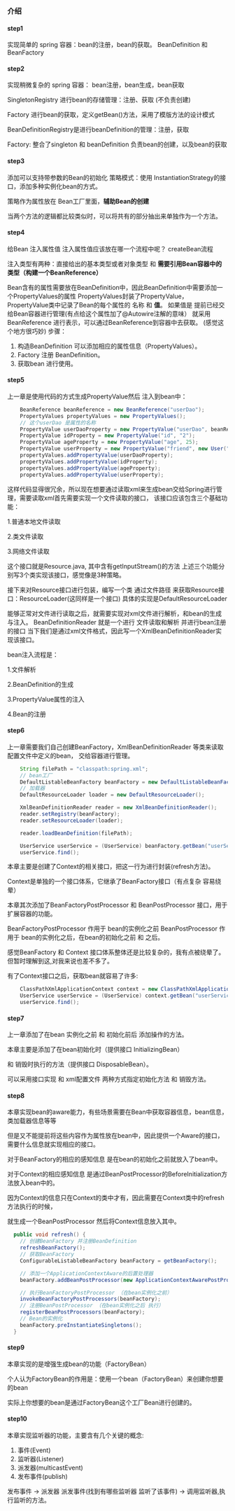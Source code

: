 ### 介绍
#### step1
实现简单的 spring 容器：bean的注册，bean的获取。
BeanDefinition 和 BeanFactory 

#### step2
实现稍微复杂的 spring 容器：
bean注册，bean生成，bean获取


SingletonRegistry 进行bean的存储管理：注册、获取 (不负责创建)

Factory 进行bean的获取，定义getBean()方法，采用了模版方法的设计模式

BeanDefinitionRegistry是进行beanDefinition的管理：注册，获取

Factory: 整合了singleton 和 beanDefinition 负责bean的创建，以及bean的获取

#### step3
添加可以支持带参数的Bean的初始化
策略模式：使用 InstantiationStrategy的接口，添加多种实例化bean的方式。

策略作为属性放在 Bean工厂里面，**辅助Bean的创建**

当两个方法的逻辑都比较类似时，可以将共有的部分抽出来单独作为一个方法。

#### step4
给Bean 注入属性值 注入属性值应该放在哪一个流程中呢？ createBean流程

注入类型有两种：直接给出的基本类型或者对象类型 和 **需要引用Bean容器中的类型（构建一个BeanReference）**

Bean含有的属性需要放在BeanDefinition中，因此BeanDefinition中需要添加一个PropertyValues的属性
PropertyValues封装了PropertyValue，PropertyValue类中记录了Bean的每个属性的 名称 和 **值**。
如果值是 提前已经交给Bean容器进行管理(有点给这个属性加了@Autowire注解的意味） 就采用BeanReference 进行表示，可以通过BeanReference到容器中去获取。
(感觉这个地方很巧妙)
步骤：
1. 构造BeanDefinition 可以添加相应的属性信息（PropertyValues）。
2. Factory 注册 BeanDefinition。
3. 获取bean 进行使用。

#### step5
上一章是使用代码的方式生成PropertyValue然后 注入到bean中：
```java
    BeanReference beanReference = new BeanReference("userDao");
    PropertyValues propertyValues = new PropertyValues();
    // 这个userDao 是属性的名称
    PropertyValue userDaoProperty = new PropertyValue("userDao", beanReference);
    PropertyValue idProperty = new PropertyValue("id", "2");
    PropertyValue ageProperty = new PropertyValue("age", 25);
    PropertyValue userProperty = new PropertyValue("friend", new User("kingpopen", 26));
    propertyValues.addPropertyValue(userDaoProperty);
    propertyValues.addPropertyValue(idProperty);
    propertyValues.addPropertyValue(ageProperty);
    propertyValues.addPropertyValue(userProperty);
```
这样代码显得很冗余，所以现在想要通过读取xml来生成bean交给Spring进行管理，需要读取xml首先需要实现一个文件读取的接口，
该接口应该包含三个基础功能：

1.普通本地文件读取

2.类文件读取

3.网络文件读取

这个接口就是Resource.java, 其中含有getInputStream()的方法
上述三个功能分别写3个类实现该接口，感觉像是3种策略。

接下来对Resource接口进行包装，编写一个类 通过文件路径 来获取Resource接口：ResourceLoader(这同样是一个接口)
具体的实现是DefaultResourceLoader

能够正常对文件进行读取之后，就需要实现对xml文件进行解析，和bean的生成与注入。
BeanDefinitionReader 就是一个进行 文件读取和解析 并进行bean注册的接口
当下我们是通过xml文件格式，因此写一个XmlBeanDefinitionReader实现该接口。

bean注入流程是：

1.文件解析

2.BeanDefinition的生成

3.PropertyValue属性的注入

4.Bean的注册

#### step6
上一章需要我们自己创建BeanFactory，XmlBeanDefinitionReader 等类来读取配置文件中定义的bean，
交给容器进行管理。
```java
    String filePath = "classpath:spring.xml";
    // bean工厂
    DefaultListableBeanFactory beanFactory = new DefaultListableBeanFactory();
    // 加载器
    DefaultResourceLoader loader = new DefaultResourceLoader();

    XmlBeanDefinitionReader reader = new XmlBeanDefinitionReader();
    reader.setRegistry(beanFactory);
    reader.setResourceLoader(loader);

    reader.loadBeanDefinition(filePath);

    UserService userService = (UserService) beanFactory.getBean("userService");
    userService.find();
```
本章主要是创建了Context的相关接口，把这一行为进行封装(refresh方法)。

Context是单独的一个接口体系，它继承了BeanFactory接口（有点复杂 容易绕晕）

本章其次添加了BeanFactoryPostProcessor 和 BeanPostProcessor 接口，用于扩展容器的功能。

BeanFactoryPostProcessor 作用于 bean的实例化之前
BeanPostProcessor 作用于 bean的实例化之后，在bean的初始化之前 和 之后。

感觉BeanFactory 和 Context 接口体系整体还是比较复杂的，我有点被绕晕了。
但暂时理解到这,对我来说也差不多了。

有了Context接口之后，获取bean就容易了许多:
```java
    ClassPathXmlApplicationContext context = new ClassPathXmlApplicationContext("classpath:spring.xml");
    UserService userService = (UserService) context.getBean("userService");
    userService.find();
```
#### step7
上一章添加了在bean 实例化之前 和 初始化前后 添加操作的方法。

本章主要是添加了在bean初始化时（提供接口 InitializingBean）

和 销毁时执行的方法（提供接口 DisposableBean）。

可以采用接口实现 和 xml配置文件 两种方式指定初始化方法 和 销毁方法。

#### step8
本章实现bean的aware能力，有些场景需要在Bean中获取容器信息，bean信息，类加载器信息等等

但是又不能提前将这些内容作为属性放在bean中，因此提供一个Aware的接口，需要什么信息就实现相应的接口。

对于BeanFactory的相应的感知信息 是在bean的初始化之前就放入了bean中。

对于Context的相应感知信息 是通过BeanPostProcessor的BeforeInitialization方法放入bean中的。

因为Context的信息只在Context的类中才有，因此需要在Context类中的refresh方法执行的时候，

就生成一个BeanPostProcessor 然后将Context信息放入其中。

```java
  public void refresh() {
    // 创建BeanFactory 并注册BeanDefinition
    refreshBeanFactory();
    // 获取BeanFactory
    ConfigurableListableBeanFactory beanFactory = getBeanFactory();

    // 添加一个ApplicationContextAware的后置处理器
    beanFactory.addBeanPostProcessor(new ApplicationContextAwarePostProcessor(this));

    // 执行BeanFactoryPostProcessor （在bean实例化之前）
    invokeBeanFactoryPostProcessors(beanFactory);
    // 注册BeanPostProcessor （在bean实例化之后 执行）
    registerBeanPostProcessors(beanFactory);
    // Bean的实例化
    beanFactory.preInstantiateSingletons();
  }
```

#### step9
本章实现的是增强生成bean的功能（FactoryBean）

个人认为FactoryBean的作用是：使用一个bean（FactoryBean）来创建你想要的bean

实际上你想要的bean是通过FactoryBean这个工厂Bean进行创建的。

#### step10
本章实现监听器的功能，主要含有几个关键的概念:
1. 事件(Event)
2. 监听器(Listener)
3. 派发器(multicastEvent)
4. 发布事件(publish)

发布事件 -> 派发器 派发事件(找到有哪些监听器 监听了该事件) -> 调用监听器,执行监听的方法。

